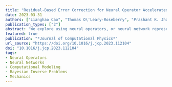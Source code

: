 ```yaml
---
title: "Residual-Based Error Correction for Neural Operator Accelerated Infinite-Dimensional Bayesian Inverse Problems"
date: 2023-03-31
authors: ["Lianghao Cao", "Thomas O\'Leary-Roseberry", "Prashant K. Jha", "J. Tinsley Oden", "Omar Ghattas"]
publication_types: ["2"]
abstract: "We explore using neural operators, or neural network representations of nonlinear maps between function spaces, to accelerate infinite-dimensional Bayesian inverse problems (BIPs) with models governed by nonlinear parametric partial differential equations (PDEs). Neural operators have gained significant attention in recent years for their ability to approximate the parameter-to-solution maps defined by PDEs using as training data solutions of PDEs at a limited number of parameter samples. The computational cost of BIPs can be drastically reduced if the large number of PDE solves required for posterior characterization are replaced with evaluations of trained neural operators. However, reducing error in the resulting BIP solutions via reducing the approximation error of the neural operators in training can be challenging and unreliable. We provide an a priori error bound result that implies certain BIPs can be ill-conditioned to the approximation error of neural operators, thus leading to inaccessible accuracy requirements in training. To reliably deploy neural operators in BIPs, we consider a strategy for enhancing the performance of neural operators: correcting the prediction of a trained neural operator by solving a linear variational problem based on the PDE residual. We show that a trained neural operator with error correction can achieve a quadratic reduction of its approximation error, all while retaining substantial computational speedups of posterior sampling when models are governed by highly nonlinear PDEs. The strategy is applied to two numerical examples of BIPs based on a nonlinear reaction–diffusion problem and deformation of hyperelastic materials. We demonstrate that posterior representations of the two BIPs produced using trained neural operators are greatly and consistently enhanced by error correction."
featured: true
publication: "*Journal of Computational Physics*"
url_source: "https://doi.org/10.1016/j.jcp.2023.112104"
doi: "10.1016/j.jcp.2023.112104"
tags:
- Neural Operators
- Neural Networks
- Computational Modeling
- Bayesian Inverse Problems
- Mechanics
---
```


